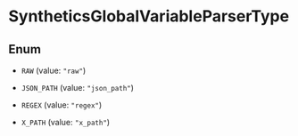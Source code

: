# SyntheticsGlobalVariableParserType

## Enum

- `RAW` (value: `"raw"`)

- `JSON_PATH` (value: `"json_path"`)

- `REGEX` (value: `"regex"`)

- `X_PATH` (value: `"x_path"`)
